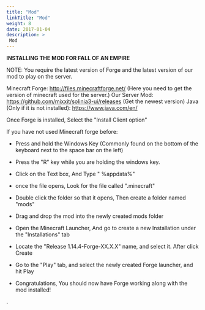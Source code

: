 ```yaml
---
title: "Mod"
linkTitle: "Mod"
weight: 8
date: 2017-01-04
description: >
 Mod
---
```


**INSTALLING THE MOD FOR FALL OF AN EMPIRE**

NOTE: You require the latest version of Forge and the latest version of our mod to play on the server.

Minecraft Forge:
http://files.minecraftforge.net/ (Here you need to get the version of minecraft used for the server.)
Our Server Mod:
https://github.com/mixxit/solinia3-ui/releases (Get the newest version)
Java (Only if it is not installed):
https://www.java.com/en/

Once Forge is installed, Select the "Install Client option"

If you have not used Minecraft forge before:
* Press and hold the Windows Key (Commonly found on the bottom of the keyboard next to the space bar on the left)
* Press the "R" key while you are holding the windows key.
* Click on the Text box, And Type " %appdata%"

* once the file opens, Look for the file called ".minecraft"

* Double click the folder so that it opens, Then create a folder named "mods"

* Drag and drop the mod into the newly created mods folder

* Open the Minecraft Launcher, And go to create a new Installation under the "Installations" tab

* Locate the "Release 1.14.4-Forge-XX.X.X" name, and select it. After click Create
* Go to the "Play" tab, and select the newly created Forge launcher, and hit Play
* Congratulations, You should now have Forge working along with the mod installed!


.
